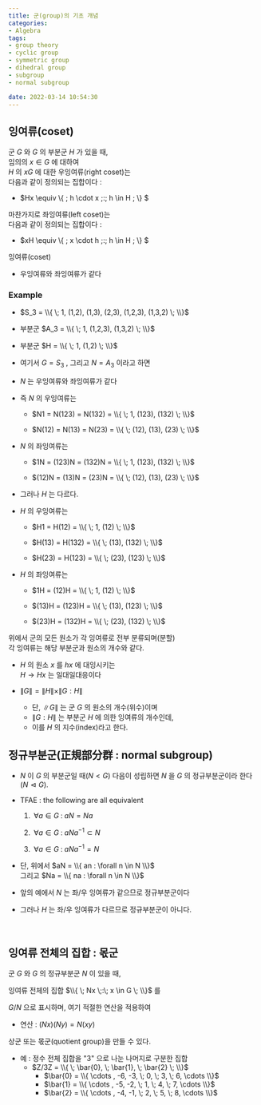 ```yaml
---
title: 군(group)의 기초 개념
categories: 
- Algebra
tags:
- group theory
- cyclic group
- symmetric group
- dihedral group
- subgroup
- normal subgroup

date: 2022-03-14 10:54:30
---
```


## 잉여류(coset)

군 $G$ 와 $G$ 의 부분군 $H$ 가 있을 때,  
임의의 $x \in G$ 에 대하여  
$H$ 의 $xG$ 에 대한 우잉여류(right coset)는  
다음과 같이 정의되는 집합이다 :

- $Hx \equiv \\{ \; h \cdot x \;:\; h \in H \; \\} $

마찬가지로 좌잉여류(left coset)는  
다음과 같이 정의되는 집합이다 :

- $xH \equiv \\{ \; x \cdot h \;:\; h \in H \; \\} $

잉여류(coset)
- 우잉여류와 좌잉여류가 같다

### Example

- $S_3 = \\{ \; 1, (1,2), (1,3), (2,3), (1,2,3), (1,3,2) \; \\}$

- 부분군 $A_3 = \\{ \; 1, (1,2,3), (1,3,2) \; \\}$

- 부분군 $H = \\{ \; 1, (1,2) \; \\}$ 

- 여기서 $G = S_3$ , 그리고 $N = A_3$ 이라고 하면

- $N$ 는 우잉여류와 좌잉여류가 같다

- 즉 $N$ 의 우잉여류는

    - $N1 = N(123) = N(132) = \\{ \; 1, (123), (132) \; \\}$
    
    - $N(12) = N(13) = N(23) = \\{ \; (12), (13), (23) \; \\}$

- $N$ 의 좌잉여류는

    - $1N = (123)N = (132)N = \\{ \; 1, (123), (132) \; \\}$
    
    - $(12)N = (13)N = (23)N = \\{ \; (12), (13), (23) \; \\}$

- 그러나 $H$ 는 다르다.

- $H$ 의 우잉여류는

    - $H1 = H(12) = \\{ \; 1, (12) \; \\}$
    
    - $H(13) = H(132) = \\{ \; (13), (132) \; \\}$

    - $H(23) = H(123) = \\{ \; (23), (123) \; \\}$

- $H$ 의 좌잉여류는

    - $1H = (12)H = \\{ \; 1, (12) \; \\}$
    
    - $(13)H = (123)H = \\{ \; (13), (123) \; \\}$

    - $(23)H = (132)H = \\{ \; (23), (132) \; \\}$

위에서 군의 모든 원소가 각 잉여류로 전부 분류되며(분할)  
각 잉여류는 해당 부분군과 원소의 개수와 같다.

- $H$ 의 원소 $x$ 를 $hx$ 에 대잉시키는 <br>
$H \rightarrow Hx$ 는 일대일대응이다
    
- $\| G \| = \| H \| \times \|G:H \|$
    - 단, $\| G \|$ 는 군 $G$ 의 원소의 개수(위수)이며
    - $\|G:H \|$ 는 부분군 $H$ 에 의한 잉여류의 개수인데,
    - 이를 $H$ 의 지수(index)라고 한다.

## 정규부분군(正規部分群 : normal subgroup)
 
- $N$ 이 $G$ 의 부분군일 때($N<G$) 다음이 성립하면 $N$ 을 $G$ 의 정규부분군이라 한다($N \vartriangleleft G$). 

- TFAE : the following are all equivalent

    1. $\; \forall a \in G  \; : \;  a N = N a$
    
    2. $\; \forall a \in G  \; : \;  a N a^{-1} \subset N$

    3. $\; \forall a \in G  \; : \;  a N a^{-1} = N$

- 단, 위에서 $aN = \\{ an : \forall n \in N \\}$ <br> 그리고 $Na = \\{ na : \forall n \in N \\}$

- 앞의 예에서 $N$ 는 좌/우 잉여류가 같으므로 정규부분군이다

- 그러나 $H$ 는 좌/우 잉여류가 다르므로 정규부분군이 아니다.

<br>

## 잉여류 전체의 집합 : 몫군

군 $G$ 와 $G$ 의 정규부분군 $N$ 이 있을 때,  

잉여류 전체의 집합 $\\{ \; Nx \;:\; x \in G \; \\}$ 를

$G/N$ 으로 표시하며, 여기 적절한 연산을 적용하여

- 연산 : $(Nx)(Ny) = N(xy)$

상군 또는 몫군(quotient group)을 만들 수 있다.

- 예 : 정수 전체 집합을 "3" 으로 나눈 나머지로 구분한 집합
    - $Z/3Z = \\{ \; \bar{0}, \; \bar{1}, \; \bar{2} \; \\}$
        - $\bar{0} = \\{ \cdots , -6, -3, \; 0, \; 3, \; 6, \cdots  \\}$
        - $\bar{1} = \\{ \cdots , -5, -2, \; 1, \; 4, \; 7, \cdots  \\}$
        - $\bar{2} = \\{ \cdots , -4, -1, \; 2, \; 5, \; 8, \cdots  \\}$

<br>
